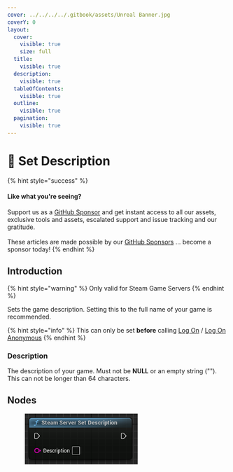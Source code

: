 ```yaml
---
cover: ../../../../.gitbook/assets/Unreal Banner.jpg
coverY: 0
layout:
  cover:
    visible: true
    size: full
  title:
    visible: true
  description:
    visible: true
  tableOfContents:
    visible: true
  outline:
    visible: true
  pagination:
    visible: true
---
```


# 🔵 Set Description

{% hint style="success" %}
#### Like what you're seeing?

Support us as a [GitHub Sponsor](../../../../become-a-sponsor/) and get instant access to all our assets, exclusive tools and assets, escalated support and issue tracking and our gratitude.\
\
These articles are made possible by our [GitHub Sponsors](../../../../become-a-sponsor/) ... become a sponsor today!
{% endhint %}

## Introduction

{% hint style="warning" %}
Only valid for Steam Game Servers
{% endhint %}

Sets the game description. Setting this to the full name of your game is recommended.

{% hint style="info" %}
This can only be set **before** calling [Log On](log-on.md) / [Log On Anonymous](log-on-anonymous.md)
{% endhint %}

### Description

The description of your game. Must not be **NULL** or an empty string (""). This can not be longer than 64 characters.

## Nodes

<figure><img src="../../../../.gitbook/assets/image (286).png" alt=""><figcaption></figcaption></figure>
